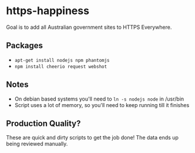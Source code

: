 https-happiness
===============

Goal is to add all Australian government sites to HTTPS Everywhere.

Packages
--------

* `apt-get install nodejs npm phantomjs`
* `npm install cheerio request webshot`

Notes
-----
* On debian based systems you'll need to `ln -s nodejs node` in /usr/bin
* Script uses a lot of memory, so you'll need to keep running till it finishes

Production Quality?
-------------------
These are quick and dirty scripts to get the job done! The data ends up being reviewed manually.